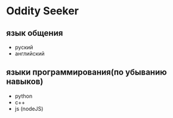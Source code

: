 # Oddity Seeker
## язык общения 
* руский
* английский
## языки программирования(по убыванию навыков)
* python
* c++
* js (nodeJS)


